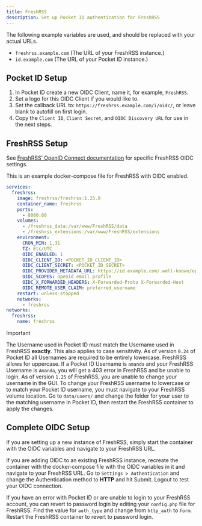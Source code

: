 ```yaml
---
title: FreshRSS
description: Set up Pocket ID authentication for FreshRSS
---
```


The following example variables are used, and should be replaced with your actual URLs.

- `freshrss.example.com` (The URL of your FreshRSS instance.)
- `id.example.com` (The URL of your Pocket ID instance.)

## Pocket ID Setup

1. In Pocket ID create a new OIDC Client, name it, for example, `FreshRSS`.
2. Set a logo for this OIDC Client if you would like to.
3. Set the callback URL to: `https://freshrss.example.com/i/oidc/`, or leave blank to autofill on first login.
4. Copy the `Client ID`, `Client Secret`, and `OIDC Discovery URL` for use in the next steps.

## FreshRSS Setup

See [FreshRSS’ OpenID Connect documentation](https://freshrss.github.io/FreshRSS/en/admins/16_OpenID-Connect.html) for specific FreshRSS OIDC settings.

This is an example docker-compose file for FreshRSS with OIDC enabled.

```yaml
services:
  freshrss:
    image: freshrss/freshrss:1.25.0
    container_name: freshrss
    ports:
      - 8080:80
    volumes:
      - /freshrss_data:/var/www/FreshRSS/data
      - /freshrss_extensions:/var/www/FreshRSS/extensions
    environment:
      CRON_MIN: 1,31
      TZ: Etc/UTC
      OIDC_ENABLED: 1
      OIDC_CLIENT_ID: <POCKET_ID_CLIENT_ID>
      OIDC_CLIENT_SECRET: <POCKET_ID_SECRET>
      OIDC_PROVIDER_METADATA_URL: https://id.example.com/.well-known/openid-configuration
      OIDC_SCOPES: openid email profile
      OIDC_X_FORWARDED_HEADERS: X-Forwarded-Proto X-Forwarded-Host
      OIDC_REMOTE_USER_CLAIM: preferred_username
    restart: unless-stopped
    networks:
      - freshrss
networks:
  freshrss:
    name: freshrss
```

> [!IMPORTANT]
> The Username used in Pocket ID must match the Username used in FreshRSS **exactly**. This also applies to case sensitivity. As of version `0.24` of Pocket ID all Usernames are required to be entirely lowercase. FreshRSS allows for uppercase. If a Pocket ID Username is `amanda` and your FreshRSS Username is `Amanda`, you will get a 403 error in FreshRSS and be unable to login. As of version `1.25` of FreshRSS, you are unable to change your username in the GUI. To change your FreshRSS username to lowercase or to match your Pocket ID username, you must navigate to your FreshRSS volume location. Go to `data/users/` and change the folder for your user to the matching username in Pocket ID, then restart the FreshRSS container to apply the changes.

## Complete OIDC Setup

If you are setting up a new instance of FreshRSS, simply start the container with the OIDC variables and navigate to your FreshRSS URL.

If you are adding OIDC to an existing FreshRSS instance, recreate the container with the docker-compose file with the OIDC variables in it and navigate to your FreshRSS URL. Go to `Settings > Authentication` and change the Authentication method to **HTTP** and hit Submit. Logout to test your OIDC connection.

If you have an error with Pocket ID or are unable to login to your FreshRSS account, you can revert to password login by editing your `config.php` file for FreshRSS. Find the value for `auth_type` and change from `http_auth` to `form`. Restart the FreshRSS container to revert to password login.
